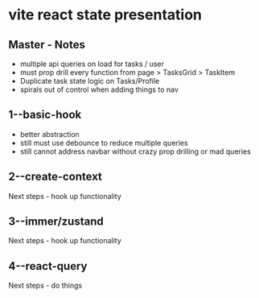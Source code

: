 # vite react state presentation

## Master - Notes

- multiple api queries on load for tasks / user 
- must prop drill every function from page > TasksGrid > TaskItem
- Duplicate task state logic on Tasks/Profile
- spirals out of control when adding things to nav

## 1--basic-hook
- better abstraction
- still must use debounce to reduce multiple queries
- still cannot address navbar without crazy prop drilling or mad queries

## 2--create-context

Next steps - hook up functionality

## 3--immer/zustand

Next steps - hook up functionality

## 4--react-query

Next steps - do things
